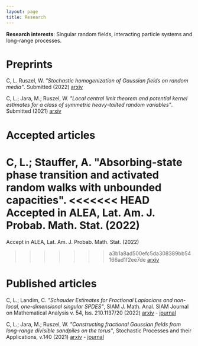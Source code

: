 ```yaml
---
layout: page
title: Research
---
```


**Research interests**: Singular random fields, interacting particle systems and
long-range processes.

# Preprints
C, L. Ruszel, W. _"Stochastic homogenization of Gaussian fields on random media"_. Submitted (2022)
[arxiv](https://arxiv.org/abs/2201.12013)

C, L.; Jara, M.; Ruszel, W. _"Local central limit theorem and potential kernel estimates for a class of symmetric heavy-tailted random variables"_. Submitted (2021)
[arxiv](https://arxiv.org/abs/2101.01609)

# Accepted articles
C, L.; Stauffer, A. "Absorbing-state phase transition and activated random walks with unbounded capacities". 
<<<<<<< HEAD
Accepted in ALEA, Lat. Am. J. Probab. Math. Stat. (2022)
=======
Accept in ALEA, Lat. Am. J. Probab. Math. Stat. (2022)
>>>>>>> a3b1a8ad500efc5da308389bb54166ad1f2ee7de
[arxiv](https://arxiv.org/abs/2108.03038)

# Published articles
C, L.; Landim, C. _"Schauder Estimates for Fractional Laplacians and non-local, one-dimensional singular SPDES"_,  SIAM J. Math. Anal. SIAM Journal on Mathematical Analysis v. 54, Iss. 210.1137/20 (2022)
[arxiv](https://arxiv.org/abs/1912.11869) - [journal](https://epubs.siam.org/doi/abs/10.1137/20M1382829)

C, L.; Jara, M.; Ruszel, W. _"Constructing fractional Gaussian fields from long-range divisible sandpiles on the torus"_, Stochastic Processes and their Applications, v.140 (2021)
[arxiv](https://arxiv.org/abs/1808.06078) - [journal](https://www.sciencedirect.com/science/article/pii/S0304414921000995)
